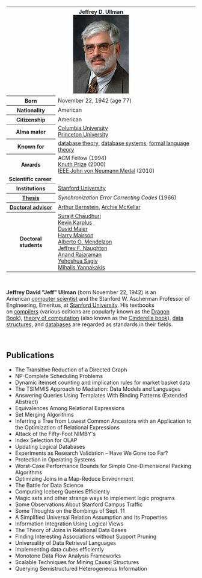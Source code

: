 <table class="infobox biography vcard">
<tbody>
<tr>
<th colspan="2">
<div class="fn">Jeffrey D. Ullman</div>
<div class="fn"><img src="ULLMAN.jpg" alt="ULLMAN.jpg" /></div>
</th>
</tr>
<tr>
<th scope="row">Born</th>
<td>November 22, 1942<span class="noprint ForceAgeToShow">&nbsp;(age&nbsp;77)</span></td>
</tr>
<tr>
<th scope="row">Nationality</th>
<td class="category">American</td>
</tr>
<tr>
<th scope="row">Citizenship</th>
<td class="category">American</td>
</tr>
<tr>
<th scope="row">Alma&nbsp;mater</th>
<td><a title="Columbia University" href="https://en.wikipedia.org/wiki/Columbia_University">Columbia University</a><br /><a title="Princeton University" href="https://en.wikipedia.org/wiki/Princeton_University">Princeton University</a></td>
</tr>
<tr>
<th scope="row">Known&nbsp;for</th>
<td><a title="Database theory" href="https://en.wikipedia.org/wiki/Database_theory">database theory</a>,&nbsp;<a class="mw-redirect" title="Database systems" href="https://en.wikipedia.org/wiki/Database_systems">database systems</a>,&nbsp;<a class="mw-redirect" title="Formal language theory" href="https://en.wikipedia.org/wiki/Formal_language_theory">formal language theory</a></td>
</tr>
<tr>
<th scope="row">Awards</th>
<td><span class="nowrap">ACM Fellow (1994)</span><br /><a title="Knuth Prize" href="https://en.wikipedia.org/wiki/Knuth_Prize">Knuth Prize</a>&nbsp;(2000)<br /><a title="IEEE John von Neumann Medal" href="https://en.wikipedia.org/wiki/IEEE_John_von_Neumann_Medal">IEEE John von Neumann Medal</a>&nbsp;(2010)</td>
</tr>
<tr>
<td colspan="2"><strong>Scientific career</strong></td>
</tr>
<tr>
<th scope="row">Institutions</th>
<td><a title="Stanford University" href="https://en.wikipedia.org/wiki/Stanford_University">Stanford University</a></td>
</tr>
<tr>
<th scope="row"><a title="Thesis" href="https://en.wikipedia.org/wiki/Thesis">Thesis</a></th>
<td><em>Synchronization Error Correcting Codes</em>&nbsp;(1966)</td>
</tr>
<tr>
<th scope="row"><a title="Doctoral advisor" href="https://en.wikipedia.org/wiki/Doctoral_advisor">Doctoral advisor</a></th>
<td><a class="new" title="Arthur Bernstein (page does not exist)" href="https://en.wikipedia.org/w/index.php?title=Arthur_Bernstein&amp;action=edit&amp;redlink=1">Arthur Bernstein</a>,&nbsp;<a class="new" title="Archie McKellar (scientist) (page does not exist)" href="https://en.wikipedia.org/w/index.php?title=Archie_McKellar_(scientist)&amp;action=edit&amp;redlink=1">Archie McKellar</a></td>
</tr>
<tr>
<th scope="row">Doctoral students</th>
<td><a title="Surajit Chaudhuri" href="https://en.wikipedia.org/wiki/Surajit_Chaudhuri">Surajit Chaudhuri</a><br /><a title="Kevin Karplus" href="https://en.wikipedia.org/wiki/Kevin_Karplus">Kevin Karplus</a><br /><a title="David Maier" href="https://en.wikipedia.org/wiki/David_Maier">David Maier</a><br /><a title="Harry Mairson" href="https://en.wikipedia.org/wiki/Harry_Mairson">Harry Mairson</a><br /><a title="Alberto O. Mendelzon" href="https://en.wikipedia.org/wiki/Alberto_O._Mendelzon">Alberto O. Mendelzon</a><br /><a class="mw-redirect" title="Jeffrey F. Naughton" href="https://en.wikipedia.org/wiki/Jeffrey_F._Naughton">Jeffrey F. Naughton</a><br /><a title="Anand Rajaraman" href="https://en.wikipedia.org/wiki/Anand_Rajaraman">Anand Rajaraman</a><br /><a title="Yehoshua Sagiv" href="https://en.wikipedia.org/wiki/Yehoshua_Sagiv">Yehoshua Sagiv</a><br /><a title="Mihalis Yannakakis" href="https://en.wikipedia.org/wiki/Mihalis_Yannakakis">Mihalis Yannakakis</a></td>
</tr>
</tbody>
</table>
</br>
<p><strong>Jeffrey David "Jeff" Ullman</strong>&nbsp;(born November 22, 1942) is an American&nbsp;<a title="Computer scientist" href="https://en.wikipedia.org/wiki/Computer_scientist">computer scientist</a>&nbsp;and the Stanford W. Ascherman Professor of Engineering, Emeritus, at&nbsp;<a title="Stanford University" href="https://en.wikipedia.org/wiki/Stanford_University">Stanford University</a>. His textbooks on&nbsp;<a class="mw-redirect" title="Compilers" href="https://en.wikipedia.org/wiki/Compilers">compilers</a>&nbsp;(various editions are popularly known as the&nbsp;<a title="Principles of Compiler Design" href="https://en.wikipedia.org/wiki/Principles_of_Compiler_Design">Dragon Book</a>),&nbsp;<a title="Theory of computation" href="https://en.wikipedia.org/wiki/Theory_of_computation">theory of computation</a>&nbsp;(also known as the&nbsp;<a class="mw-redirect" title="Cinderella book" href="https://en.wikipedia.org/wiki/Cinderella_book">Cinderella book</a>),&nbsp;<a class="mw-redirect" title="Data structures" href="https://en.wikipedia.org/wiki/Data_structures">data structures</a>, and&nbsp;<a class="mw-redirect" title="Databases" href="https://en.wikipedia.org/wiki/Databases">databases</a>&nbsp;are regarded as standards in their fields.</p>

</br>


<h2>  Publications </h2>

<ul>

 <li><a target="_blank" href="https://github.com/manjunath5496/Jeffrey-Ullman-Publications/blob/master/jef(1).pdf" style="text-decoration:none;">The Transitive Reduction of a Directed Graph</a></li>


 <li><a target="_blank" href="https://github.com/manjunath5496/Jeffrey-Ullman-Publications/blob/master/jef(2).pdf" style="text-decoration:none;">NP-Complete Scheduling Problems</a></li>

<li><a target="_blank" href="https://github.com/manjunath5496/Jeffrey-Ullman-Publications/blob/master/jef(3).pdf" style="text-decoration:none;">Dynamic itemset counting and implication rules for market basket data</a></li>
 <li><a target="_blank" href="https://github.com/manjunath5496/Jeffrey-Ullman-Publications/blob/master/jef(4).pdf" style="text-decoration:none;">The TSIMMIS Approach to Mediation: Data Models and Languages</a></li>                              
<li><a target="_blank" href="https://github.com/manjunath5496/Jeffrey-Ullman-Publications/blob/master/jef(5).pdf" style="text-decoration:none;">Answering Queries Using Templates With Binding Patterns (Extended Abstract)</a></li>
<li><a target="_blank" href="https://github.com/manjunath5496/Jeffrey-Ullman-Publications/blob/master/jef(6).pdf" style="text-decoration:none;">Equivalences Among Relational Expressions</a></li>
 <li><a target="_blank" href="https://github.com/manjunath5496/Jeffrey-Ullman-Publications/blob/master/jef(7).pdf" style="text-decoration:none;">Set Merging Algorithms</a></li>

 <li><a target="_blank" href="https://github.com/manjunath5496/Jeffrey-Ullman-Publications/blob/master/jef(8).pdf" style="text-decoration:none;"> Inferring a Tree from Lowest Common Ancestors with an Application to the Optimization of Relational Expressions </a></li>
   <li><a target="_blank" href="https://github.com/manjunath5496/Jeffrey-Ullman-Publications/blob/master/jef(9).pdf" style="text-decoration:none;">Attack of the Fifty-Foot NIMBY's</a></li>
  
   
 <li><a target="_blank" href="https://github.com/manjunath5496/Jeffrey-Ullman-Publications/blob/master/jef(10).pdf" style="text-decoration:none;">Index Selection for OLAP</a></li>                              
<li><a target="_blank" href="https://github.com/manjunath5496/Jeffrey-Ullman-Publications/blob/master/jef(11).pdf" style="text-decoration:none;">Updating Logical Databases</a></li>
<li><a target="_blank" href="https://github.com/manjunath5496/Jeffrey-Ullman-Publications/blob/master/jef(12).pdf" style="text-decoration:none;">Experiments as Research Validation – Have We Gone too Far?</a></li>
<li><a target="_blank" href="https://github.com/manjunath5496/Jeffrey-Ullman-Publications/blob/master/jef(13).pdf" style="text-decoration:none;">Protection in
Operating Systems</a></li>

<li><a target="_blank" href="https://github.com/manjunath5496/Jeffrey-Ullman-Publications/blob/master/jef(14).pdf" style="text-decoration:none;">Worst-Case Performance Bounds for Simple One-Dimensional Packing Algorithms</a></li>
                              
<li><a target="_blank" href="https://github.com/manjunath5496/Jeffrey-Ullman-Publications/blob/master/jef(15).pdf" style="text-decoration:none;">Optimizing Joins in a Map-Reduce Environment</a></li>

<li><a target="_blank" href="https://github.com/manjunath5496/Jeffrey-Ullman-Publications/blob/master/jef(16).pdf" style="text-decoration:none;">The Battle for Data Science</a></li>

  <li><a target="_blank" href="https://github.com/manjunath5496/Jeffrey-Ullman-Publications/blob/master/jef(17).pdf" style="text-decoration:none;">Computing Iceberg Queries Efficiently </a></li>   
  
<li><a target="_blank" href="https://github.com/manjunath5496/Jeffrey-Ullman-Publications/blob/master/jef(18).pdf" style="text-decoration:none;">Magic sets and other strange ways to implement logic programs</a></li> 

  
<li><a target="_blank" href="https://github.com/manjunath5496/Jeffrey-Ullman-Publications/blob/master/jef(19).pdf" style="text-decoration:none;">Some Observations About Stanford Campus Traffic</a></li> 

<li><a target="_blank" href="https://github.com/manjunath5496/Jeffrey-Ullman-Publications/blob/master/jef(20).pdf" style="text-decoration:none;"> Some Thoughts on the Bombings of Sept. 11</a></li>

<li><a target="_blank" href="https://github.com/manjunath5496/Jeffrey-Ullman-Publications/blob/master/jef(21).pdf" style="text-decoration:none;">A Simplified Universal Relation Assumption and Its Properties</a></li>
<li><a target="_blank" href="https://github.com/manjunath5496/Jeffrey-Ullman-Publications/blob/master/jef(22).pdf" style="text-decoration:none;">Information Integration Using Logical Views</a></li> 


<li><a target="_blank" href="https://github.com/manjunath5496/Jeffrey-Ullman-Publications/blob/master/jef(23).pdf" style="text-decoration:none;">The Theory of Joins in Relational Data Bases</a></li> 

  
<li><a target="_blank" href="https://github.com/manjunath5496/Jeffrey-Ullman-Publications/blob/master/jef(24).pdf" style="text-decoration:none;">Finding Interesting Associations without Support Pruning</a></li> 

<li><a target="_blank" href="https://github.com/manjunath5496/Jeffrey-Ullman-Publications/blob/master/jef(25).pdf" style="text-decoration:none;"> Universality of Data Retrieval Languages</a></li>

<li><a target="_blank" href="https://github.com/manjunath5496/Jeffrey-Ullman-Publications/blob/master/jef(26).pdf" style="text-decoration:none;">Implementing data cubes efficiently</a></li>
<li><a target="_blank" href="https://github.com/manjunath5496/Jeffrey-Ullman-Publications/blob/master/jef(27).pdf" style="text-decoration:none;">Monotone Data Flow Analysis Frameworks</a></li> 

<li><a target="_blank" href="https://github.com/manjunath5496/Jeffrey-Ullman-Publications/blob/master/jef(28).pdf" style="text-decoration:none;">Scalable Techniques for Mining Causal Structures</a></li>
<li><a target="_blank" href="https://github.com/manjunath5496/Jeffrey-Ullman-Publications/blob/master/jef(29).pdf" style="text-decoration:none;">Querying Semistructured Heterogeneous Information</a></li> 





 </ul>

